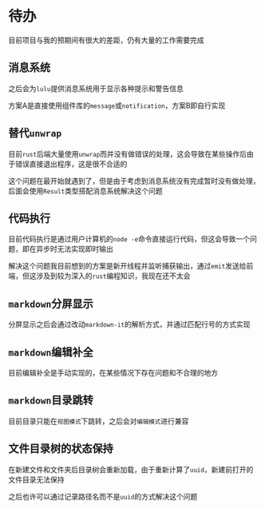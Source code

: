 # 待办

目前项目与我的预期间有很大的差距，仍有大量的工作需要完成

## 消息系统

之后会为`lulu`提供消息系统用于显示各种提示和警告信息

方案A是直接使用组件库的`message`或`notification`，方案B即自行实现

## 替代`unwrap`

目前`rust`后端大量使用`unwrap`而并没有做错误的处理，这会导致在某些操作后由于错误直接退出程序，这是很不合适的

这个问题在最开始就遇到了，但是由于考虑到消息系统没有完成暂时没有做处理，后面会使用`Result`类型搭配消息系统解决这个问题

## 代码执行

目前代码执行是通过用户计算机的`node -e`命令直接运行代码，但这会导致一个问题，即在异步时无法实现即时输出

解决这个问题我目前想到的方案是新开线程并监听捕获输出，通过`emit`发送给前端，但这涉及到较为深入的`rust`编程知识，我现在还不太会

## `markdown`分屏显示

分屏显示之后会通过改动`markdown-it`的解析方式，并通过匹配行号的方式实现

## `markdown`编辑补全

目前编辑补全是手动实现的，在某些情况下存在问题和不合理的地方

## `markdown`目录跳转

目前目录只能在`视图模式`下跳转，之后会对`编辑模式`进行兼容

## 文件目录树的状态保持

在新建文件和文件夹后目录树会重新加载，由于重新计算了`uuid`，新建前打开的文件目录无法保持

之后也许可以通过记录路径名而不是`uuid`的方式解决这个问题
